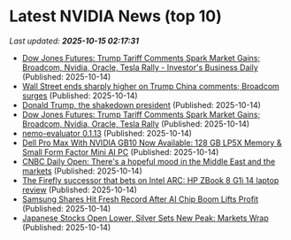 # Latest NVIDIA News (top 10)
_Last updated: **2025-10-15 02:17:31**_

- [Dow Jones Futures: Trump Tariff Comments Spark Market Gains; Broadcom, Nvidia, Oracle, Tesla Rally - Investor's Business Daily](https://slashdot.org/firehose.pl?op=view&amp;id=179774798) (Published: 2025-10-14)
- [Wall Street ends sharply higher on Trump China comments; Broadcom surges](https://economictimes.indiatimes.com/markets/stocks/news/wall-street-ends-sharply-higher-on-trump-china-comments-broadcom-surges/articleshow/124541290.cms) (Published: 2025-10-14)
- [Donald Trump, the shakedown president](https://www.politico.eu/article/donald-trump-us-white-house-shakedown-president/) (Published: 2025-10-14)
- [Dow Jones Futures: Trump Tariff Comments Spark Market Gains; Broadcom, Nvidia, Oracle, Tesla Rally](https://biztoc.com/x/c7314ca1c3244358) (Published: 2025-10-14)
- [nemo-evaluator 0.1.13](https://pypi.org/project/nemo-evaluator/0.1.13/) (Published: 2025-10-14)
- [Dell Pro Max With NVIDIA GB10 Now Available: 128 GB LP5X Memory & Small Form Factor Mini AI PC](https://wccftech.com/dell-pro-max-nvidia-gb10-now-available-128-gb-lp5x-small-form-factor-mini-ai-pc/) (Published: 2025-10-14)
- [CNBC Daily Open: There's a hopeful mood in the Middle East and the markets](https://www.cnbc.com/2025/10/14/cnbc-daily-open-theres-a-hopeful-mood-in-the-middle-east-and-the-markets.html) (Published: 2025-10-14)
- [The Firefly successor that bets on Intel ARC: HP ZBook 8 G1i 14 laptop review](https://www.notebookcheck.net/The-Firefly-successor-that-bets-on-Intel-ARC-HP-ZBook-8-G1i-14-laptop-review.1060771.0.html) (Published: 2025-10-14)
- [Samsung Shares Hit Fresh Record After AI Chip Boom Lifts Profit](https://www.ndtvprofit.com/markets/samsung-shares-hit-fresh-record-after-ai-chip-boom-lifts-profit) (Published: 2025-10-14)
- [Japanese Stocks Open Lower, Silver Sets New Peak: Markets Wrap](https://www.ndtvprofit.com/markets/japanese-stocks-open-lower-silver-sets-new-peak-markets-wrap) (Published: 2025-10-14)

